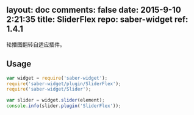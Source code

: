 layout: doc
comments: false
date: 2015-9-10 2:21:35
title: SliderFlex
repo: saber-widget
ref: 1.4.1
---

轮播图翻转自适应插件。

## Usage

``` javascript
var widget = require('saber-widget');
require('saber-widget/plugin/SliderFlex');
require('saber-widget/Slider');

var slider = widget.slider(element);
console.info(slider.plugin('SliderFlex'));
```